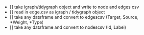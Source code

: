 
- [] take igraph/tidygraph object and write to node and edges csv
- [] read in edge.csv as igraph / tidygraph object
- [] take any dataframe and convert to edgescsv (Target, Source, *Weight, *Type)
- [] take any dataframe and convert to nodescsv (Id, Label)
